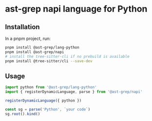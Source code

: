 # ast-grep napi language for Python

## Installation

In a pnpm project, run:

```bash
pnpm install @ast-grep/lang-python
pnpm install @ast-grep/napi
# install the tree-sitter-cli if no prebuild is available
pnpm install @tree-sitter/cli --save-dev
```

## Usage

```js
import python from '@ast-grep/lang-python'
import { registerDynamicLanguage, parse } from '@ast-grep/napi'

registerDynamicLanguage({ python })

const sg = parse('Python', `your code`)
sg.root().kind()
```
